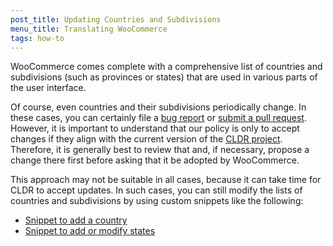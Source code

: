 ```yaml
---
post_title: Updating Countries and Subdivisions
menu_title: Translating WooCommerce
tags: how-to
---
```


WooCommerce comes complete with a comprehensive list of countries and subdivisions (such as provinces or states) that are used in various parts of the user interface.

Of course, even countries and their subdivisions periodically change. In these cases, you can certainly file a [bug report](https://github.com/woocommerce/woocommerce/issues/new?template=1-bug-report.yml) or [submit a pull request](/docs/category/contributing/). However, it is important to understand that our policy is only to accept changes if they align with the current version of the [CLDR project](https://cldr.unicode.org/). Therefore, it is generally best to review that and, if necessary, propose a change there first before asking that it be adopted by WooCommerce.

This approach may not be suitable in all cases, because it can take time for CLDR to accept updates. In such cases, you can still modify the lists of countries and subdivisions by using custom snippets like the following:

- [Snippet to add a country](../code-snippets/add-a-country.md)
- [Snippet to add or modify states](../code-snippets/add-or-modify-states.md)

